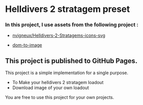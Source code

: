 # Helldivers 2 stratagem preset
### In this project, I use assets from the following project :
- [nvigneux/Helldivers-2-Stratagems-icons-svg](https://github.com/nvigneux/Helldivers-2-Stratagems-icons-svg)

- [dom-to-image](https://github.com/tsayen/dom-to-image)

## This project is published to GitHub Pages.

This project is a simple implementation for a single purpose.
- To Make your helldivers 2 stratagem loadout
- Download image of your own loadout

You are free to use this project for your own projects.